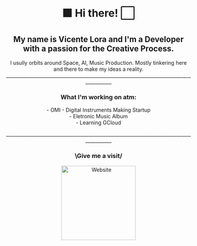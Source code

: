 <h1 align="center">⬛ Hi there! ⬜</h1>

<h2 align="center">My name is Vicente Lora and I'm a Developer with a passion for the Creative Process.</h2>

<p align="center">
  I usully orbits around Space, AI, Music Production. Mostly tinkering here and there to make my ideas a reality.
  _________________________________________________________________________________________
</p>

<h3 align="center">What I'm working on atm:</h3>

<p align="center">
- OMI - Digital Instruments Making Startup<br>
- Eletronic Music Album<br>
- Learning GCloud<br>
</p>

<div>
  <p align="center">
    _________________________________________________________________________________________<br>
    <h3 align="center">\Give me a visit/</h3>
  </p>
</div>

<p align="center">
    <a href="https://vicentelora.me"><img align="center" src="https://www.vicentelora.me/back/imgs/VL.png" alt="Website" width="200" height="200"/></a>
</p>
